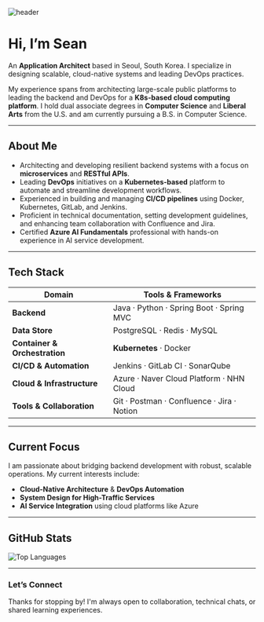 ![header](https://capsule-render.vercel.app/api?type=waving&color=auto&height=300&section=header&text=Sean&fontSize=90)

# Hi, I’m **Sean**

An **Application Architect** based in Seoul, South Korea.
I specialize in designing scalable, cloud-native systems and leading DevOps practices.

My experience spans from architecting large-scale public platforms to leading the backend and DevOps for a **K8s-based cloud computing platform**.
I hold dual associate degrees in **Computer Science** and **Liberal Arts** from the U.S. and am currently pursuing a B.S. in Computer Science.

---

## About Me

- Architecting and developing resilient backend systems with a focus on **microservices** and **RESTful APIs**.
- Leading **DevOps** initiatives on a **Kubernetes-based** platform to automate and streamline development workflows.
- Experienced in building and managing **CI/CD pipelines** using Docker, Kubernetes, GitLab, and Jenkins.
- Proficient in technical documentation, setting development guidelines, and enhancing team collaboration with Confluence and Jira.
- Certified **Azure AI Fundamentals** professional with hands-on experience in AI service development.

---

## Tech Stack

| Domain                      | Tools & Frameworks                                        |
|-----------------------------|-----------------------------------------------------------|
| **Backend** | Java · Python · Spring Boot · Spring MVC                                  |
| **Data Store** | PostgreSQL · Redis · MySQL                                             |
| **Container & Orchestration** | **Kubernetes** · Docker                                 |
| **CI/CD & Automation** | Jenkins · GitLab CI · SonarQube                                |
| **Cloud & Infrastructure** | Azure · Naver Cloud Platform · NHN Cloud                   |
| **Tools & Collaboration** | Git · Postman · Confluence · Jira · Notion                  |

---

## Current Focus

I am passionate about bridging backend development with robust, scalable operations. My current interests include:
- **Cloud-Native Architecture** & **DevOps Automation**
- **System Design for High-Traffic Services**
- **AI Service Integration** using cloud platforms like Azure

---

## GitHub Stats

![Top Languages](https://github-readme-stats.vercel.app/api/top-langs/?username=SiunKimm&layout=compact)

---

### Let’s Connect

Thanks for stopping by! I'm always open to collaboration, technical chats, or shared learning experiences.
